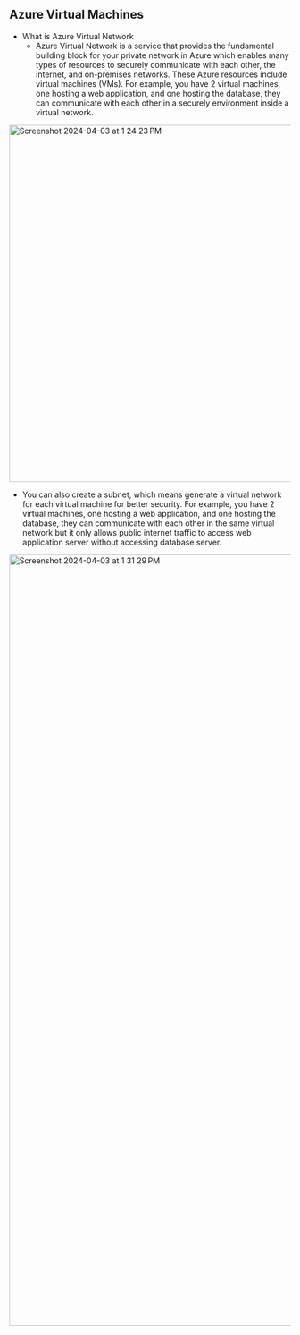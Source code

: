 ## Azure Virtual Machines
- What is Azure Virtual Network
  - Azure Virtual Network is a service that provides the fundamental building block for your private network in Azure which enables many types of resources to securely communicate with each other, the internet, and on-premises networks. These Azure resources include virtual machines (VMs). For example, you have 2 virtual machines, one hosting a web application, and one hosting the database, they can communicate with each other in a securely environment inside a virtual network. 

<img width="639" alt="Screenshot 2024-04-03 at 1 24 23 PM" src="https://github.com/DuongNg2911/IBM-Back-End-Development-Professional-Certificate/assets/127082369/fefb68b2-2f0c-4531-b243-31db3f4b2be3">

  - You can also create a subnet, which means generate a virtual network for each virtual machine for better security. For example, you have 2 virtual machines, one hosting a web application, and one hosting the database, they can communicate with each other in the same virtual network but it only allows public internet traffic to access web application server without accessing database server. 

<img width="1380" alt="Screenshot 2024-04-03 at 1 31 29 PM" src="https://github.com/DuongNg2911/IBM-Back-End-Development-Professional-Certificate/assets/127082369/9bb99de4-0795-40db-aa44-0e7089bb7f01">

